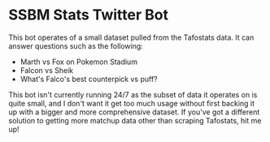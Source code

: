 # SSBM Stats Twitter Bot

This bot operates of a small dataset pulled from the Tafostats data. It can answer questions such as the following:

- Marth vs Fox on Pokemon Stadium
- Falcon vs Sheik
- What's Falco's best counterpick vs puff?

This bot isn't currently running 24/7 as the subset of data it operates on is quite small, and I don't want it get too much usage without first backing it up with a bigger and more comprehensive dataset. If you've got a different solution to getting more matchup data other than scraping Tafostats, hit me up!